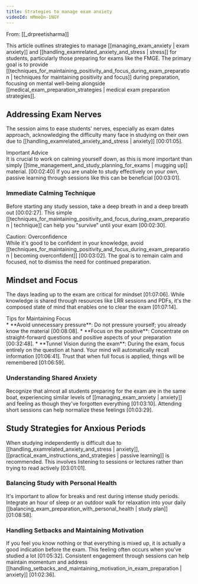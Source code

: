 ```yaml
---
title: Strategies to manage exam anxiety
videoId: mMmeQn-1NGY
---
```


From: [[_drpreetisharma]] <br/> 

This article outlines strategies to manage [[managing_exam_anxiety | exam anxiety]] and [[handling_examrelated_anxiety_and_stress | stress]] for students, particularly those preparing for exams like the FMGE. The primary goal is to provide [[techniques_for_maintaining_positivity_and_focus_during_exam_preparation | techniques for maintaining positivity and focus]] during preparation, focusing on mental well-being alongside [[medical_exam_preparation_strategies | medical exam preparation strategies]].

## Addressing Exam Nerves
The session aims to ease students' nerves, especially as exam dates approach, acknowledging the difficulty many face in studying on their own due to [[handling_examrelated_anxiety_and_stress | anxiety]] <a class="yt-timestamp" data-t="00:01:05">[00:01:05]</a>.

<div class="callout callout-info">
<div class="callout-title">Important Advice</div>
It is crucial to work on calming yourself down, as this is more important than simply [[time_management_and_study_planning_for_exams | mugging up]] material. <a class="yt-timestamp" data-t="00:02:40">[00:02:40]</a> If you are unable to study effectively on your own, passive learning through sessions like this can be beneficial <a class="yt-timestamp" data-t="00:03:01">[00:03:01]</a>.
</div>

### Immediate Calming Technique
Before starting any study session, take a deep breath in and a deep breath out <a class="yt-timestamp" data-t="00:02:27">[00:02:27]</a>. This simple [[techniques_for_maintaining_positivity_and_focus_during_exam_preparation | technique]] can help you "survive" until your exam <a class="yt-timestamp" data-t="00:02:30">[00:02:30]</a>.

<div class="callout callout-warning">
<div class="callout-title">Caution: Overconfidence</div>
While it's good to be confident in your knowledge, avoid [[techniques_for_maintaining_positivity_and_focus_during_exam_preparation | becoming overconfident]] <a class="yt-timestamp" data-t="00:03:02">[00:03:02]</a>. The goal is to remain calm and focused, not to dismiss the need for continued preparation.
</div>

## Mindset and Focus
The days leading up to the exam are critical for mindset <a class="yt-timestamp" data-t="01:07:06">[01:07:06]</a>. While knowledge is shared through resources like LRR sessions and PDFs, it's the composed state of mind that enables one to clear the exam <a class="yt-timestamp" data-t="01:07:14">[01:07:14]</a>.

<div class="callout callout-tip">
<div class="callout-title">Tips for Maintaining Focus</div>
*   **Avoid unnecessary pressure**: Do not pressure yourself; you already know the material <a class="yt-timestamp" data-t="00:08:08">[00:08:08]</a>.
*   **Focus on the positive**: Concentrate on straight-forward questions and positive aspects of your preparation <a class="yt-timestamp" data-t="00:32:48">[00:32:48]</a>.
*   **Tunnel Vision during the exam**: During the exam, focus entirely on the question at hand. Your mind will automatically recall information <a class="yt-timestamp" data-t="01:06:41">[01:06:41]</a>. Trust that when full focus is applied, things will be remembered <a class="yt-timestamp" data-t="01:06:59">[01:06:59]</a>.
</div>

### Understanding Shared Anxiety
Recognize that almost all students preparing for the exam are in the same boat, experiencing similar levels of [[managing_exam_anxiety | anxiety]] and feeling as though they've forgotten everything <a class="yt-timestamp" data-t="01:03:10">[01:03:10]</a>. Attending short sessions can help normalize these feelings <a class="yt-timestamp" data-t="01:03:29">[01:03:29]</a>.

## Study Strategies for Anxious Periods
When studying independently is difficult due to [[handling_examrelated_anxiety_and_stress | anxiety]], [[practical_exam_instructions_and_strategies | passive learning]] is recommended. This involves listening to sessions or lectures rather than trying to read actively <a class="yt-timestamp" data-t="03:01:01">[03:01:01]</a>.

### Balancing Study with Personal Health
It's important to allow for breaks and rest during intense study periods. Integrate an hour of sleep or an outdoor walk for relaxation into your daily [[balancing_exam_preparation_with_personal_health | study plan]] <a class="yt-timestamp" data-t="01:08:58">[01:08:58]</a>.

### Handling Setbacks and Maintaining Motivation
If you feel you know nothing or that everything is mixed up, it is actually a good indication before the exam. This feeling often occurs when you've studied a lot <a class="yt-timestamp" data-t="01:05:32">[01:05:32]</a>. Consistent engagement through sessions can help maintain momentum and address [[handling_setbacks_and_maintaining_motivation_in_exam_preparation | anxiety]] <a class="yt-timestamp" data-t="01:02:36">[01:02:36]</a>.